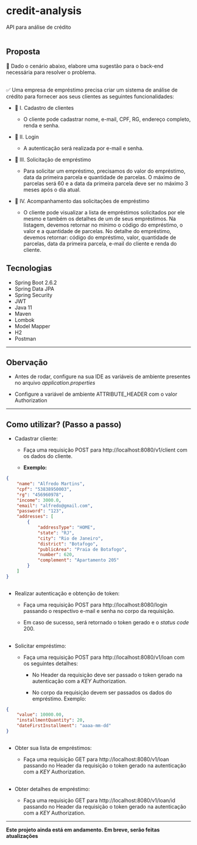 # credit-analysis
API para análise de crédito
<br/><br/>

## **Proposta**

💎 Dado o cenário abaixo, elabore uma sugestão para o back-end necessária para resolver o problema.
<br/><br/>

✅ Uma empresa de empréstimo precisa criar um sistema de análise de crédito para fornecer aos seus clientes as seguintes funcionalidades:

- 🔺 I. Cadastro de clientes

  - O cliente pode cadastrar nome, e-mail, CPF, RG, endereço completo, renda e senha.

- 🔺 II. Login
  - A autenticação será realizada por e-mail e senha.

- 🔺 III. Solicitação de empréstimo
  - Para solicitar um empréstimo, precisamos do valor do empréstimo, data da primeira parcela e quantidade de parcelas. 
    O máximo de parcelas será 60 e a data da primeira parcela deve ser no máximo 3 meses após o dia atual.

- 🔺 IV. Acompanhamento das solicitações de empréstimo
  - O cliente pode visualizar a lista de empréstimos solicitados por ele mesmo e também os detalhes de um de seus empréstimos.
    Na listagem, devemos retornar no mínimo o código do empréstimo, o valor e a quantidade de parcelas.
    No detalhe do empréstimo, devemos retornar: código do empréstimo, valor, quantidade de parcelas, data da primeira parcela, e-mail do cliente e renda do cliente.
    
## **Tecnologias**

- Spring Boot 2.6.2
- Spring Data JPA
- Spring Security
- JWT
- Java 11
- Maven
- Lombok
- Model Mapper
- H2
- Postman

---

## **Obervação**

  - Antes de rodar, configure na sua IDE as variáveis de ambiente presentes no arquivo _application.properties_
  
  - Configure a variável de ambiente ATTRIBUTE_HEADER com o valor Authorization

---


## **Como utilizar? (Passo a passo)**

  - Cadastrar cliente:
  
    - Faça uma requisição POST para http://localhost:8080/v1/client com os dados do cliente.
    
    - **Exemplo:**
  
```json
{
    "name": "Alfredo Martins",
    "cpf": "53838950003",
    "rg": "456960978",
    "income": 3000.0,
    "email": "alfredo@gmail.com",
    "password": "123",
    "addresses": [
        {
            "addressType": "HOME",
            "state": "RJ",
            "city": "Rio de Janeiro",
            "district": "Botafogo",
            "publicArea": "Praia de Botafogo",
            "number": 620,
            "complement": "Apartamento 205"
        }
    ]
}
```

##

  - Realizar autenticação e obtenção de token:
  
    - Faça uma requisição POST para http://localhost:8080/login passando o respectivo e-mail e senha no corpo da requisição.
    
    - Em caso de sucesso, será retornado o token gerado e o _status code_ 200.
    
##

  - Solicitar empréstimo:
  
    - Faça uma requisição POST para http://localhost:8080/v1/loan com os seguintes detalhes:
    
      - No Header da requisição deve ser passado o token gerado na autenticação com a _KEY_ Authorization.
      
      - No corpo da requisição devem ser passados os dados do empréstimo. Exemplo:
      
```json
{
    "value": 10000.00,
    "installmentQuantity": 20,
    "dateFirstInstallment": "aaaa-mm-dd"
}
```

##

  - Obter sua lista de empréstimos:
  
    - Faça uma requisição GET para http://localhost:8080/v1/loan passando no Header da requisição o token gerado na autenticação com a _KEY_ Authorization.
    
##

  - Obter detalhes de empréstimo:
  
    - Faça uma requisição GET para http://localhost:8080/v1/loan/id passando no Header da requisição o token gerado na autenticação com a _KEY_ Authorization.
    
---

 **Este projeto ainda está em andamento. Em breve, serão feitas atualizações**
